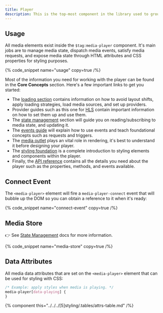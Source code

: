 ```yaml
---
title: Player
description: This is the top-most component in the library used to group media elements and control the flow of media state.
---
```


## Usage

All media elements exist inside the `$tag:media-player` component. It's main jobs are to manage
media state, dispatch media events, satisfy media requests, and expose media state through HTML
attributes and CSS properties for styling purposes.

{% code_snippet name="usage" copy=true  /%}

Most of the information you need for working with the player can be found in the **Core Concepts**
section. Here's a few important links to get you started:

- The [loading section](/docs/react/player/core-concepts/loading) contains information on how to
  avoid layout shifts, apply loading strategies, load media sources, and set up providers.
- Provider guides such as this one for [HLS](/docs/react/player/providers/hls) contain important
  information on how to set them up and use them.
- The [state management](/docs/react/player/core-concepts/state-management) section will guide you on
  reading/subscribing to media state, and updating it.
- The [events guide](/docs/react/player/core-concepts/events) will explain how to use events and
  teach foundational concepts such as requests and triggers.
- The [media outlet](/docs/player/components/layout/outlet) plays an vital role in rendering,
  it's best to understand it before designing your player.
- The [styling foundation](/docs/react/player/styling/foundation) is a complete introduction to
  styling elements and components within the player.
- Finally, the [API reference](/docs/react/player/components/media/player/api) contains
  all the details you need about the player such as the properties, methods, and events available.

## Connect Event

The `<media-player>` element will fire a `media-player-connect` event that will bubble up the
DOM so you can obtain a reference to it when it's ready:

{% code_snippet name="connect-event" copy=true  /%}

## Media Store

👉 See [State Management](/docs/player/core-concepts/state-management) docs for more information.

{% code_snippet name="media-store" copy=true  /%}

## Data Attributes

All media data attributes that are set on the `<media-player>` element that can be used
for styling with CSS:

```css
/* Example: apply styles when media is playing. */
media-player[data-playing] {
}
```

{% component this="../../../[5]styling/.tables/attrs-table.md" /%}
